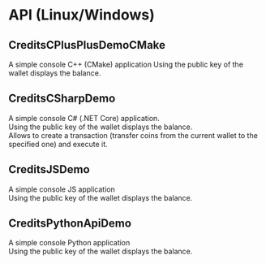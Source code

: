 # API (Linux/Windows)

## CreditsCPlusPlusDemoCMake

A simple console C++ (CMake) application
Using the public key of the wallet displays the balance.

## CreditsCSharpDemo
A simple console C# (.NET Core) application.<br>
Using the public key of the wallet displays the balance.<br>
Allows to create a transaction (transfer coins from the current wallet to the specified one) and execute it.

## CreditsJSDemo
A simple console JS application<br>
Using the public key of the wallet displays the balance.

## CreditsPythonApiDemo
A simple console Python application<br>
Using the public key of the wallet displays the balance.
